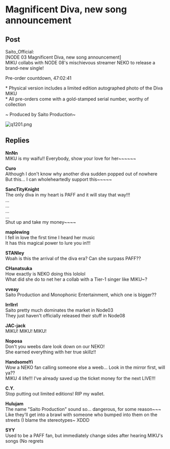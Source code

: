 # Magnificent Diva, new song announcement
## Post
Saito_Official:<br>
[NODE 03 Magnificent Diva, new song announcement]<br>
MIKU collabs with NODE 08's mischievous streamer NEKO to release a brand-new single!

Pre-order countdown, 47:02:41

\* Physical version includes a limited edition autographed photo of the Diva MIKU<br>
\* All pre-orders come with a gold-stamped serial number, worthy of collection

~ Produced by Saito Production~

![q1201.png](im_posts/Misc./attachments/q1201.png)
## Replies
**NnNn**<br>
MIKU is my waifu!! Everybody, show your love for her~~~~~~

**Curo**<br>
Although I don't know why another diva sudden popped out of nowhere<br>
But this... I can wholeheartedly support this~~~~~

**SancTityKnight**<br>
The only diva in my heart is PAFF and it will stay that way!!!<br>
...<br>
...<br>
...<br>
...<br>
Shut up and take my money~~~~

**maplewing**<br>
I fell in love the first time I heard her music<br>
It has this magical power to lure you in!!!

**STANley**<br>
Woah is this the arrival of the diva era? Can she surpass PAFF??

**CHanatsuka**<br>
How exactly is NEKO doing this lololol<br>
What did she do to net her a collab with a Tier-1 singer like MIKU~?

**vveay**<br>
Saito Production and Monophonic Entertainment, which one is bigger??

**lrrllrrl**<br>
Saito pretty much dominates the market in Node03<br>
They just haven't officially released their stuff in Node08

**JAC-jack**<br>
MIKU! MIKU! MIKU!

**Noposa**<br>
Don't you weebs dare look down on our NEKO!<br>
She earned everything with her true skillz!! 

**HandsomeYi**<br>
Wow a NEKO fan calling someone else a weeb... Look in the mirror first, will ya??<br>
MIKU 4 life!!! I've already saved up the ticket money for the next LIVE!!!

**C.Y.**<br>
Stop putting out limited editions! RIP my wallet.

**Hulujam**<br>
The name "Saito Production" sound so... dangerous, for some reason~~~ Like they'll get into a brawl with someone who bumped into them on the streets (I blame the stereotypes~ XDDD

**SYY**<br>
Used to be a PAFF fan, but immediately change sides after hearing MIKU's songs (No regrets

